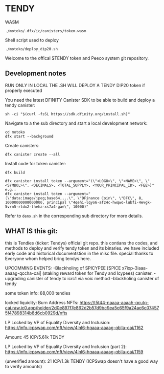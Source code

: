 # TENDY

WASM

    ./motoko/.dfx/ic/canisters/token.wasm

Shell script used to deploy

    ./motoko/deploy_dip20.sh

Welcome to the offical $TENDY token and Peeco system git repository.


## Development notes
RUN ONLY IN LOCAL THE .SH WILL DEPLOY A TENDY DIP20 token if properly executed

You need the latest DFINITY Canister SDK to be able to build and deploy a tendy canister:

```shell
sh -ci "$(curl -fsSL https://sdk.dfinity.org/install.sh)"
```

Navigate to a the sub directory and start a local development network:

```shell
cd motoko
dfx start --background
```

Create canisters:

```shell
dfx canister create --all
```

Install code for token canister:

```
dfx build

dfx canister install token --argument="(\"<LOGO>\", \"<NAME>\", \"<SYMBOL>\", <DECIMALS>, <TOTAL_SUPPLY>, <YOUR_PRINCIPAL_ID>, <FEE>)"
e.g.:
dfx canister install token --argument="(\"data:image/jpeg;base64,...\", \"DFinance Coin\", \"DFC\", 8, 10000000000000000, principal \"4qehi-lqyo6-afz4c-hwqwo-lubfi-4evgk-5vrn5-rldx2-lheha-xs7a4-gae\", 10000)"
```

Refer to `demo.sh` in the corresponding sub directory for more details.


## WHAT IS this git:
this is Tendies (ticker: Tendys) official git repo. this contians the codes, and methods to deploy and verify tendy token and its binaries. we have included early code and historical documentstion in the misc file. special thanks to Everyone whom helped bring tendys here. 

UPCOMMING EVENTS:
-Blackholing of SPICYPEE [SPICE x7ixp-3iaaa-aaaag-qccha-cai] (staking reward token for Tendy and Icypees) canister. 
-upgrading canister of tendy to icrc1 via voic method 
-blackholing canister of tendy

some token info: 88,000 tendies

locked liquidity:
Burn Address NFTs: https://t5t44-naaaa-aaaah-qcutq-cai.raw.ic0.app/holder/2d0e897f7e862d2b57d9bc9ea5c65f9a24ac6c074575f47898314b8d6cb0929d/nfts

LP Locked by VP of Equality Diversity and Inclusion: https://info.icpswap.com/nft/view/4lnl6-hqaaa-aaaag-qblla-cai/1162

Amount: 45 ICP/5.61k TENDY

LP Locked by VP of Equality Diversity and Inclusion (part 2): https://info.icpswap.com/nft/view/4lnl6-hqaaa-aaaag-qblla-cai/1159

(unverified amount): 21 ICP/1.3k TENDY (ICPSwap doesn't have a good way to verify amounts)
